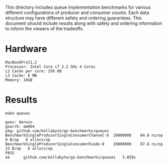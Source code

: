 This directory includes queue implementation benchmarks for various different configurations of producer and consumer counts. Each data structure may have different safety and ordering guarantees. This document should include results along with safety and ordering information to inform the viewers of the tradeoffs.

# Hardware
```
MacBookPro11,2
Processor: Intel Core i7 2.2 GHz 4 Cores
L2 Cache per core: 256 KB
L3 Cache: 6 MB
Memory: 16GB
```

# Results
```
make queues

goos: darwin
goarch: amd64
pkg: github.com/kellabyte/go-benchmarks/queues
BenchmarkSingleProducerSingleConsumerChannel-8 	20000000	84.8 ns/op	   0 B/op   0 allocs/op
BenchmarkSingleProducerSingleConsumerDiode-8   	20000000	87.6 ns/op	  15 B/op   0 allocs/op
PASS
ok  	github.com/kellabyte/go-benchmarks/queues	3.859s
```